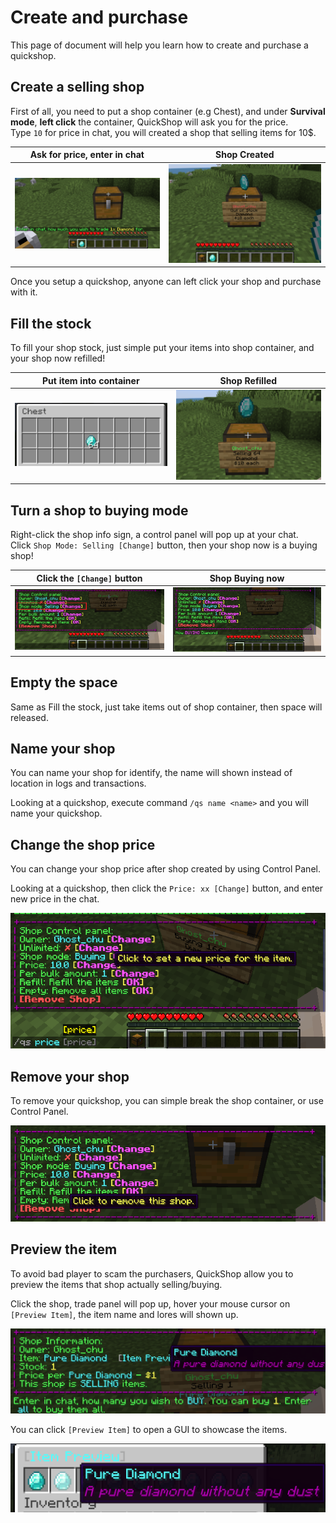 # Create and purchase

This page of document will help you learn how to create and purchase a quickshop.

## Create a selling shop

First of all, you need to put a shop container (e.g Chest), and under **Survival mode**, **left click** the container, QuickShop will ask you for the price.  
Type `10` for price in chat, you will created a shop that selling items for 10$.  

| Ask for price, enter in chat      | Shop Created                          |
| --------------------------------- | ------------------------------------- |
| ![ask-price](img/create-shop.png) | ![shop-created](img/shop-created.png) |

Once you setup a quickshop, anyone can left click your shop and purchase with it. 


## Fill the stock

To fill your shop stock, just simple put your items into shop container, and your shop now refilled!

| Put item into container       | Shop Refilled                 |
| ----------------------------- | ----------------------------- |
| ![refill-1](img/refill-1.png) | ![refill-2](img/refill-2.png) |

## Turn a shop to buying mode

Right-click the shop info sign, a control panel will pop up at your chat.  
Click `Shop Mode: Selling [Change]` button, then your shop now is a buying shop!

| Click the `[Change]` button                      | Shop Buying now                      |
| ------------------------------------------------ | ------------------------------------ |
| ![buying-1](img/click-to-change-buying-mode.png) | ![refill-2](img/buying-shop-now.png) |

## Empty the space

Same as Fill the stock, just take items out of shop container, then space will released.

## Name your shop

You can name your shop for identify, the name will shown instead of location in logs and transactions.

Looking at a quickshop, execute command `/qs name <name>` and you will name your quickshop.

## Change the shop price

You can change your shop price after shop created by using Control Panel.

Looking at a quickshop, then click the `Price: xx [Change]` button, and enter new price in the chat.  

![change-price](img/change-price.png)

## Remove your shop

To remove your quickshop, you can simple break the shop container, or use Control Panel.

![click-to-remove-shop](img/remove-shop.png)

## Preview the item

To avoid bad player to scam the purchasers, QuickShop allow you to preview the items that shop actually selling/buying.

Click the shop, trade panel will pop up, hover your mouse cursor on `[Preview Item]`, the item name and lores will shown up.

![preview-item-1](img/item-preview-1.png)

You can click `[Preview Item]` to open a GUI to showcase the items.  

![preview-item-2](img/item-preview-2.png)